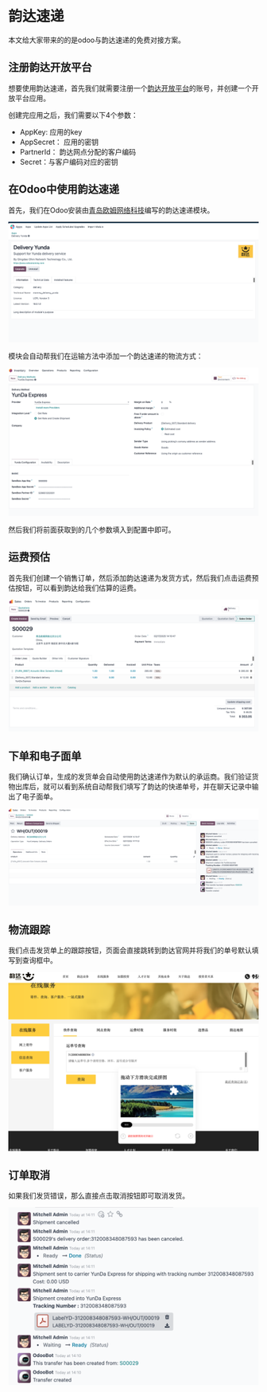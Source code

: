 # 韵达速递

本文给大家带来的的是odoo与韵达速递的免费对接方案。

## 注册韵达开放平台

想要使用韵达速递，首先我们就需要注册一个[韵达开放平台](http://open.yundaex.com/)的账号，并创建一个开放平台应用。

创建完应用之后，我们需要以下4个参数：

* AppKey: 应用的key
* AppSecret： 应用的密钥
* PartnerId： 韵达网点分配的客户编码
* Secret：与客户编码对应的密钥

## 在Odoo中使用韵达速递

首先，我们在Odoo安装由[青岛欧姆网络科技](https://www.odoohub.com.cn)编写的韵达速递模块。

![yd](./images/yd.png)

模块会自动帮我们在运输方法中添加一个韵达速递的物流方式：

![yd2](./images/yd2.png)

然后我们将前面获取到的几个参数填入到配置中即可。

## 运费预估

首先我们创建一个销售订单，然后添加韵达速递为发货方式，然后我们点击运费预估按钮，可以看到韵达给我们估算的运费。

![yd3](./images/yd3.png)

## 下单和电子面单

我们确认订单，生成的发货单会自动使用韵达速递作为默认的承运商。我们验证货物出库后，就可以看到系统自动帮我们填写了韵达的快递单号，并在聊天记录中输出了电子面单。

![yd4](./images/yd4.png)

## 物流跟踪

我们点击发货单上的跟踪按钮，页面会直接跳转到韵达官网并将我们的单号默认填写到查询框中。

![yd5](./images/yd5.png)

## 订单取消

如果我们发货错误，那么直接点击取消按钮即可取消发货。

![yd6](./images/yd6.png)
